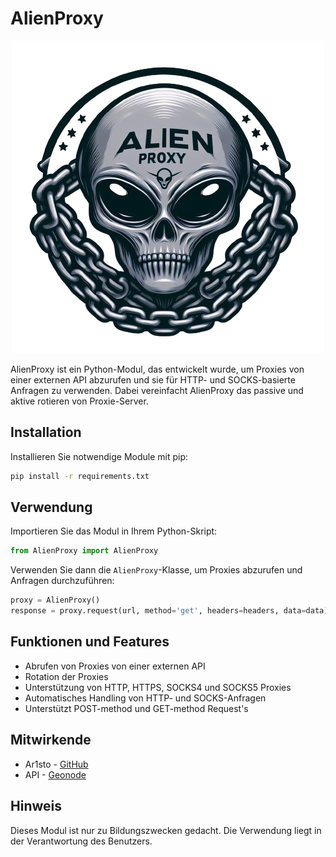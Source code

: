 # AlienProxy

<p align="center">
  <img src="assets/logo.png" alt="AlienProxy Logo">
</p>

AlienProxy ist ein Python-Modul, das entwickelt wurde, um Proxies von einer externen API abzurufen und sie für HTTP- und SOCKS-basierte Anfragen zu verwenden. Dabei vereinfacht AlienProxy das passive und aktive rotieren von Proxie-Server.

## Installation

Installieren Sie notwendige Module mit pip:

```bash
pip install -r requirements.txt
```

## Verwendung

Importieren Sie das Modul in Ihrem Python-Skript:

```python
from AlienProxy import AlienProxy
```

Verwenden Sie dann die `AlienProxy`-Klasse, um Proxies abzurufen und Anfragen durchzuführen:

```python
proxy = AlienProxy()
response = proxy.request(url, method='get', headers=headers, data=data)
```

## Funktionen und Features

- Abrufen von Proxies von einer externen API
- Rotation der Proxies
- Unterstützung von HTTP, HTTPS, SOCKS4 und SOCKS5 Proxies
- Automatisches Handling von HTTP- und SOCKS-Anfragen
- Unterstützt POST-method und GET-method Request's

## Mitwirkende

- Ar1sto - [GitHub](https://github.com/Ar1sto)
- API - [Geonode](https://geonode.com/free-proxy-list)

## Hinweis

Dieses Modul ist nur zu Bildungszwecken gedacht. Die Verwendung liegt in der Verantwortung des Benutzers.
